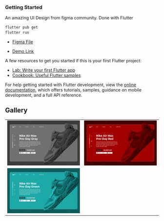 ### Getting Started

An amazing UI Design from figma community. Done with Flutter

```bash
flutter pub get
flutter run
```

- [Figma File ](<https://www.figma.com/design/yog6rgpR041fByY9ygaVCE/Nike-Landing-Page-Concept-(Community)?node-id=1-46&t=CdDmMrtrHm4SESwf-0>)

- [Demo Link](https://flutternikeshop.netlify.app/)

A few resources to get you started if this is your first Flutter project:

- [Lab: Write your first Flutter app](https://docs.flutter.dev/get-started/codelab)
- [Cookbook: Useful Flutter samples](https://docs.flutter.dev/cookbook)

For help getting started with Flutter development, view the
[online documentation](https://docs.flutter.dev/), which offers tutorials,
samples, guidance on mobile development, and a full API reference.

## Gallery

<table>
  <tr>
    <td>
      <a href="https://github.com/yunweneric/flutter_openUI/tree/authUI02">
        <img src="./assets/images/showcase_0.png" alt="Image 1" width="1000"/>
      </a>
    </td>
     <td>
      <a href="https://github.com/yunweneric/flutter_openUI/tree/authUI01">
        <img src="./assets/images/showcase_1.png" alt="Image 1" width="1000"/>
      </a>
    </td>
   
   
  </tr>
     <td>
      <a href="https://github.com/yunweneric/flutter_openUI/tree/Onboarding_01">
        <img src="./assets/images/showcase_2.png" alt="Image 1" width="1000"/>
      </a>
    </td>
  <td> </td>
    
   
  </tr>

</table>
